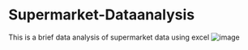 # Supermarket-Dataanalysis
This is a brief data analysis of supermarket data using excel
![image](https://github.com/Soumyakarmakar7/Supermarket-Dataanalysis/assets/157953623/59003732-5ad0-4d18-b12d-54331e009b75)
